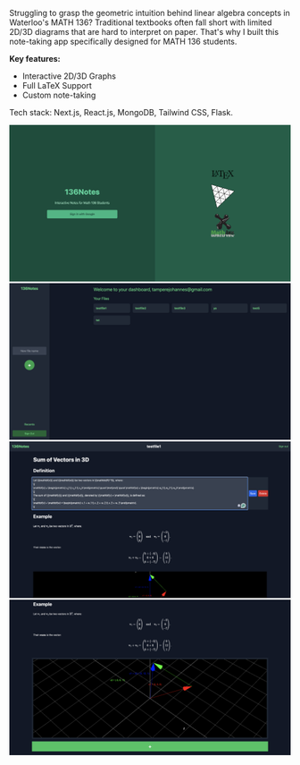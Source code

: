 Struggling to grasp the geometric intuition behind linear algebra concepts in Waterloo's MATH 136? Traditional textbooks often fall short with limited 2D/3D diagrams that are hard to interpret on paper. That's why I built this note-taking app specifically designed for MATH 136 students.

**Key features:**
- Interactive 2D/3D Graphs
- Full LaTeX Support
- Custom note-taking

Tech stack: Next.js, React.js, MongoDB, Tailwind CSS, Flask. 

![alt text](https://github.com/Johannestampere/136Notes/blob/main/app/demo/1.png?raw=true)
![alt text](https://github.com/Johannestampere/136Notes/blob/main/app/demo/2.png?raw=true)
![alt text](https://github.com/Johannestampere/136Notes/blob/main/app/demo/3.png?raw=true)
![alt text](https://github.com/Johannestampere/136Notes/blob/main/app/demo/4.png?raw=true)

